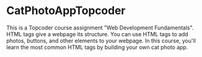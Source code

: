 # CatPhotoAppTopcoder
This is a Topcoder course assignment "Web Development Fundamentals".
HTML tags give a webpage its structure. You can use HTML tags to add photos, buttons, and other elements to your webpage.
In this course, you'll learn the most common HTML tags by building your own cat photo app.
